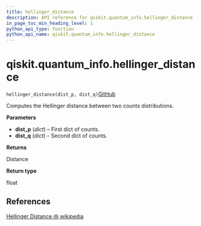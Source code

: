 ```yaml
---
title: hellinger_distance
description: API reference for qiskit.quantum_info.hellinger_distance
in_page_toc_min_heading_level: 1
python_api_type: function
python_api_name: qiskit.quantum_info.hellinger_distance
---
```


<span id="qiskit-quantum-info-hellinger-distance" />

# qiskit.quantum\_info.hellinger\_distance

<span id="qiskit.quantum_info.hellinger_distance" />

`hellinger_distance(dist_p, dist_q)`[GitHub](https://github.com/qiskit/qiskit/tree/stable/0.24/qiskit/quantum_info/analysis/distance.py "view source code")

Computes the Hellinger distance between two counts distributions.

**Parameters**

*   **dist\_p** (*dict*) – First dict of counts.
*   **dist\_q** (*dict*) – Second dict of counts.

**Returns**

Distance

**Return type**

float

## References

[Hellinger Distance @ wikipedia](https://en.wikipedia.org/wiki/Hellinger_distance)

